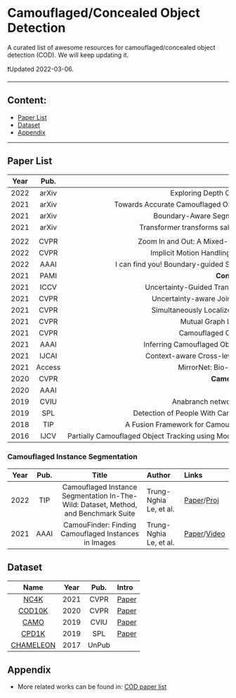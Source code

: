 # Camouflaged/Concealed Object Detection

A curated list of awesome resources for camouflaged/concealed object detection (COD). We will keep updating it.

:heavy_exclamation_mark:Updated 2022-03-06.


--------------------------------------------------------------------------------------

<!--TOC-->

## Content:
<!-- - [Overview](#Overview) -->
- [Paper List](#Paper-List)
- [Dataset](#Dataset)
- [Appendix](#Appendix)

--------------------------------------------------------------------------------------



## Paper List

| **Year** | **Pub.** | **Title**                                                    | **Author**                                                   | **Links**                                                    |
| :------: | :------: | :-----------------------------------------------------------: | :----------------------------------------------------------- | :----------------------------------------------------------- |
|   2022   |  arXiv   | Exploring Depth Contribution for Camouflaged Object Detection | Mochu Xiang, Yuchao Dai, et al. | [Paper](https://arxiv.org/abs/2106.13217v3)/Code
|   2021   |  arXiv   | Towards Accurate Camouflaged Object Detection with Mixture Convolution and Interactive Fusion | Bo Dong, et al. | [Paper](https://arxiv.org/pdf/2101.05687.pdf)/[Code](https://github.com/BigHeartDB/MCIFNet)  
|   2021   |  arXiv   | Boundary-Aware Segmentation Network for Mobile and Web Applications | Xuebin Qin, et al. | [Paper](https://arxiv.org/pdf/2101.04704.pdf)/Code
|   2021   |  arXiv   | Transformer transforms salient object detection and camouflaged object detection | Yuxin Mao, Jing Zhang, et al. | [Paper](https://arxiv.org/abs/2104.10127)/[Code](https://github.com/fupiao1998/TrasformerSOD)
| | | | | |
|   2022   |   CVPR   | Zoom In and Out: A Mixed-scale Triplet Network for Camouflaged Object Detection | Youwei Pang, Lihe Zhang, et al. | [Paper]()/[Code](https://github.com/lartpang/ZoomNet) |
|   2022   |   CVPR   | Implicit Motion Handling for Video Camouflaged Object Detection `MoCA-Mask` | Xuelian Cheng, Deng-Ping Fan, et al. | [Paper](https://dengpingfan.github.io/papers/[2022][CVPR]VCOD_MoCA-Mask.pdf)/[Code](https://github.com/XuelianCheng/SLT-Net)
|   2022   |  AAAI    | I can find you! Boundary-guided Separated Attention Network for Camouflaged Object Detection | Hongwei Zhu, Mingqiang Wei, et al. | [Paper](https://www.aaai.org/AAAI22Papers/AAAI-6565.ZhuH.pdf)/[Code](https://github.com/WolfberryCoke/BSA-Net) | 
|   2021   |   PAMI   | **Concealed Object Detection** `COD10K`                       | Deng-Ping Fan, Ge-Peng Ji, et al.                            | Paper/Code                                                   |
|   2021   |   ICCV   | Uncertainty-Guided Transformer Reasoning for Camouflaged Object Detection | Fan Yang, Qiang Zhai, et al.                                 | Paper/Code                                                   |
|   2021   |   CVPR   | Uncertainty-aware Joint Salient Object and Camouflaged Object Detection | Aixuan Li, Jing Zhang, et al.                    | [Paper](https://openaccess.thecvf.com/content/CVPR2021/html/Li_Uncertainty-Aware_Joint_Salient_Object_and_Camouflaged_Object_Detection_CVPR_2021_paper.html)/[Code](https://github.com/JingZhang617/Joint_COD_SOD) |
|   2021   |   CVPR   | Simultaneously Localize, Segment and Rank the Camouflaged Objects `NC4K` | Yunqiu Lv, Jing Zhang, et al.                                | [Paper](https://openaccess.thecvf.com/content/CVPR2021/papers/Lv_Simultaneously_Localize_Segment_and_Rank_the_Camouflaged_Objects_CVPR_2021_paper.pdf)/[Code](https://github.com/JingZhang617/COD-Rank-Localize-and-Segment)                                                   |
|   2021   |   CVPR   | Mutual Graph Learning for Camouflaged Object Detection       | Qiang Zhai, Xin Li, et al.                                   | Paper/Code                                                   |
|   2021   |   CVPR   | Camouflaged Object Segmentation with Distraction Mining      | H. Mei, Ge-Peng Ji, et al.                              | Paper/Code                                                   |
|   2021   |   AAAI   | Inferring Camouflaged Objects by Texture-Aware Interactive Guidance Network | Jinchao Zhu, et al.                                          | [Paper](https://ojs.aaai.org/index.php/AAAI/article/view/16475)/Code |
|   2021   |  IJCAI   | Context-aware Cross-level Fusion Network for Camouflaged Object Detection | Yujia Sun, Geng Chen, et al.                                 | [Paper](https://arxiv.org/abs/2105.12555)/[Code](https://github.com/thograce/C2FNet) |
|   2021   |   Access | MirrorNet: Bio-Inspired Camouflaged Object Segmentation | Trung-Nghia Le, et al. | [Paper](https://arxiv.org/abs/2007.12881)/[Proj](https://sites.google.com/view/ltnghia/research/camo)
|   2020   |   CVPR   | **Camouflaged Object Detection** `COD10K`                            | Deng-Ping Fan, et al.                                        | [Paper](https://openaccess.thecvf.com/content_CVPR_2020/papers/Fan_Camouflaged_Object_Detection_CVPR_2020_paper.pdf)/[Code](https://github.com/DengPingFan/SINet)           |
|   2020   |   AAAI   | Deep Camouflage Images                                       | Qing Zhang, Wei-Shi Zheng, et al.                            | [Paper](https://ojs.aaai.org//index.php/AAAI/article/view/6981)/Code |
|   2019   |   CVIU   | Anabranch network for camouflaged object segmentation `CAMO` | Trung-Nghia Le, et al. | [Paper](http://www.dgcv.nii.ac.jp/Publications/Papers/2019/cviu2019.pdf)/[Code](https://sites.google.com/view/ltnghia/research/camo)
|   2019   |   SPL    | Detection of People With Camouflage Pattern Via Dense Deconvolution Network `CPD1K` | Yunfei Zheng, et al. | [Paper](https://ieeexplore.ieee.org/document/8336933)/Code
|   2018   |   TIP    | A Fusion Framework for Camouflaged Moving Foreground Detection in the Wavelet Domain | Shuai Li, et al.                                             | Paper/Code                                                   |
|   2016   |   IJCV   | <span style="white-space:nowrap;">Partially Camouflaged Object Tracking using Modified Probabilistic Neural Network and Fuzzy Energy based Active Contour&emsp;</span> | <span style="white-space:nowrap;">A. Mondal, Susmita Ghosh, Ashish Ghosh&emsp;</span> | Paper/Code                                                   |


### Camouflaged Instance Segmentation

| **Year** | **Pub.** | **Title**                                                    | **Author**                                                   | **Links**                                                    |
| :------: | :------: | :-----------------------------------------------------------: | :----------------------------------------------------------- | :----------------------------------------------------------- |
| 2022 | TIP  | Camouflaged Instance Segmentation In-The-Wild: Dataset, Method, and Benchmark Suite | Trung-Nghia Le, et al. | [Paper](https://arxiv.org/abs/2103.17123)/[Proj](https://sites.google.com/view/ltnghia/research/camo_plus_plus)
| 2021 | AAAI | CamouFinder: Finding Camouflaged Instances in Images | Trung-Nghia Le, et al. | [Paper](https://www.aaai.org/AAAI21Papers/DEMO-93.LeTN.pdf)/[Video](https://www.youtube.com/watch?v=RI4nt5MDmwE&ab_channel=TrungNgh%C4%A9aL%C3%AA)



## Dataset

| **Name** | **Year** | **Pub.** | **Intro** |
| :------: | :------: | :-------: | :---------|
[NC4K](https://github.com/JingZhang617/COD-Rank-Localize-and-Segment) | 2021 | CVPR | [Paper](https://openaccess.thecvf.com/content/CVPR2021/papers/Lv_Simultaneously_Localize_Segment_and_Rank_the_Camouflaged_Objects_CVPR_2021_paper.pdf) 
[COD10K](http://dpfan.net/camouflage/) | 2020 | CVPR | [Paper](https://openaccess.thecvf.com/content_CVPR_2020/papers/Fan_Camouflaged_Object_Detection_CVPR_2020_paper.pdf) 
[CAMO](https://sites.google.com/view/ltnghia/research/camo) | 2019 | CVIU | [Paper](http://www.dgcv.nii.ac.jp/Publications/Papers/2019/cviu2019.pdf)
[CPD1K](https://github.com/xfflyer/Camouflaged-people-detection) | 2019 | SPL | [Paper](https://ieeexplore.ieee.org/stamp/stamp.jsp?arnumber=8336933&casa_token=h25eiro16rcAAAAA:qeSoquItkaBK8QKGFvbiX2DJA0MycSjJ-5nK-2y0QSGxQY97b8b6BsLmoo8QJCQVD3HYPstW&tag=1) 
[CHAMELEON](http://kgwisc.aei.polsl.pl/index.php/pl/dataset/63-animal-camouflage-analysis) | 2017 | UnPub | 


## Appendix

- More related works can be found in: [COD paper list](http://dpfan.net/camouflage/) 

